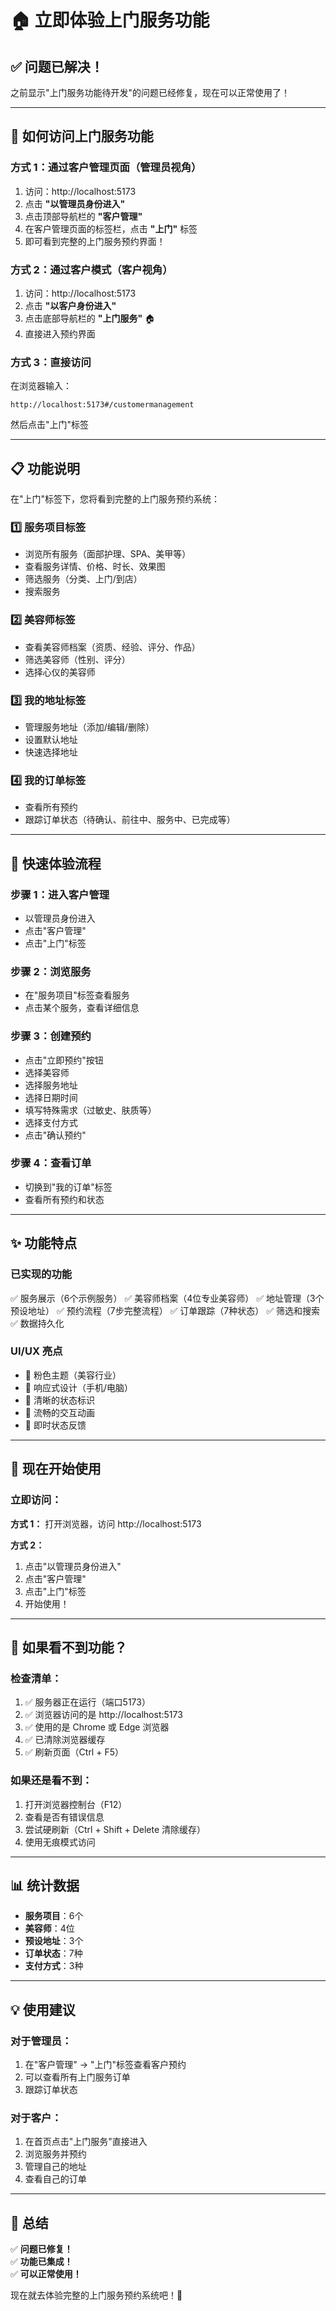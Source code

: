 # 🏠 立即体验上门服务功能

## ✅ 问题已解决！

之前显示"上门服务功能待开发"的问题已经修复，现在可以正常使用了！

---

## 🚀 如何访问上门服务功能

### 方式 1：通过客户管理页面（管理员视角）

1. 访问：http://localhost:5173
2. 点击 **"以管理员身份进入"**
3. 点击顶部导航栏的 **"客户管理"**
4. 在客户管理页面的标签栏，点击 **"上门"** 标签
5. 即可看到完整的上门服务预约界面！

### 方式 2：通过客户模式（客户视角）

1. 访问：http://localhost:5173
2. 点击 **"以客户身份进入"**
3. 点击底部导航栏的 **"上门服务"** 🏠
4. 直接进入预约界面

### 方式 3：直接访问

在浏览器输入：
```
http://localhost:5173#/customermanagement
```
然后点击"上门"标签

---

## 📋 功能说明

在"上门"标签下，您将看到完整的上门服务预约系统：

### 1️⃣ 服务项目标签
- 浏览所有服务（面部护理、SPA、美甲等）
- 查看服务详情、价格、时长、效果图
- 筛选服务（分类、上门/到店）
- 搜索服务

### 2️⃣ 美容师标签
- 查看美容师档案（资质、经验、评分、作品）
- 筛选美容师（性别、评分）
- 选择心仪的美容师

### 3️⃣ 我的地址标签
- 管理服务地址（添加/编辑/删除）
- 设置默认地址
- 快速选择地址

### 4️⃣ 我的订单标签
- 查看所有预约
- 跟踪订单状态（待确认、前往中、服务中、已完成等）

---

## 🎯 快速体验流程

### 步骤 1：进入客户管理
- 以管理员身份进入
- 点击"客户管理"
- 点击"上门"标签

### 步骤 2：浏览服务
- 在"服务项目"标签查看服务
- 点击某个服务，查看详细信息

### 步骤 3：创建预约
- 点击"立即预约"按钮
- 选择美容师
- 选择服务地址
- 选择日期时间
- 填写特殊需求（过敏史、肤质等）
- 选择支付方式
- 点击"确认预约"

### 步骤 4：查看订单
- 切换到"我的订单"标签
- 查看所有预约和状态

---

## ✨ 功能特点

### 已实现的功能
✅ 服务展示（6个示例服务）
✅ 美容师档案（4位专业美容师）
✅ 地址管理（3个预设地址）
✅ 预约流程（7步完整流程）
✅ 订单跟踪（7种状态）
✅ 筛选和搜索
✅ 数据持久化

### UI/UX 亮点
- 🎨 粉色主题（美容行业）
- 📱 响应式设计（手机/电脑）
- 🎯 清晰的状态标识
- 💫 流畅的交互动画
- 🔔 即时状态反馈

---

## 🎉 现在开始使用

### 立即访问：

**方式 1：** 打开浏览器，访问 http://localhost:5173

**方式 2：** 
1. 点击"以管理员身份进入"
2. 点击"客户管理"
3. 点击"上门"标签
4. 开始使用！

---

## 🔧 如果看不到功能？

### 检查清单：

1. ✅ 服务器正在运行（端口5173）
2. ✅ 浏览器访问的是 http://localhost:5173
3. ✅ 使用的是 Chrome 或 Edge 浏览器
4. ✅ 已清除浏览器缓存
5. ✅ 刷新页面（Ctrl + F5）

### 如果还是看不到：

1. 打开浏览器控制台（F12）
2. 查看是否有错误信息
3. 尝试硬刷新（Ctrl + Shift + Delete 清除缓存）
4. 使用无痕模式访问

---

## 📊 统计数据

- **服务项目**：6个
- **美容师**：4位
- **预设地址**：3个
- **订单状态**：7种
- **支付方式**：3种

---

## 💡 使用建议

### 对于管理员：
1. 在"客户管理" → "上门"标签查看客户预约
2. 可以查看所有上门服务订单
3. 跟踪订单状态

### 对于客户：
1. 在首页点击"上门服务"直接进入
2. 浏览服务并预约
3. 管理自己的地址
4. 查看自己的订单

---

## 🎊 总结

✅ **问题已修复！**  
✅ **功能已集成！**  
✅ **可以正常使用！**

现在就去体验完整的上门服务预约系统吧！🚀




